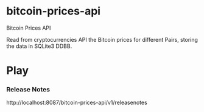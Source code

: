 # bitcoin-prices-api
Bitcoin Prices API

Read from cryptocurrencies API the Bitcoin prices for different Pairs, storing the data in SQLite3 DDBB.


# Play
### Release Notes
http://localhost:8087/bitcoin-prices-api/v1/releasenotes